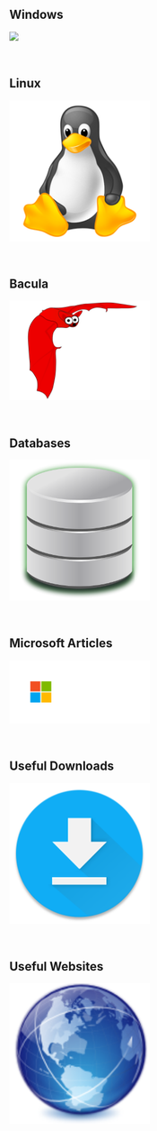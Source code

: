 ## Windows
[<img src="./docs/assets/Windows_(2012) (1).svg" width="250"/>](https://github.com/Ashdf1992/wiki/blob/main/assets/pages/Windows.md)

<br>

## Linux
[<img src="./docs/assets/linux-icon-28163.png" width="250"/>](https://github.com/Ashdf1992/wiki/blob/main/assets/pages/Linux.md)

<br>

## Bacula
[<img src="./docs/assets/bat.png" width="250"/>](https://github.com/Ashdf1992/wiki/blob/main/assets/pages/Bacula.md)

<br>

## Databases
[<img src="./docs/assets/database.png" width="250"/>](https://github.com/Ashdf1992/wiki/blob/main/assets/pages/Database.md)

<br>

## Microsoft Articles
[<img src="./docs/assets/microsoftlogo.png" width="250"/>](https://github.com/Ashdf1992/wiki/blob/main/assets/pages/MicrosoftArticles.md)

<br>

## Useful Downloads
[<img src="./docs/assets/downloads-icon-15.png" width="250"/>](https://github.com/Ashdf1992/wiki/blob/main/assets/pages/UsefulDownloads.md)

<br>

## Useful Websites
[<img src="./docs/assets/applications_internet.png" width="250"/>](https://github.com/Ashdf1992/wiki/blob/main/assets/pages/UsefulLinks.md)
